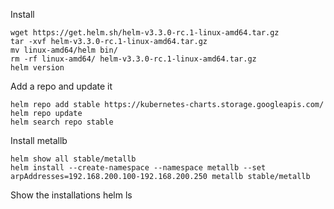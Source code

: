 
Install

    wget https://get.helm.sh/helm-v3.3.0-rc.1-linux-amd64.tar.gz
    tar -xvf helm-v3.3.0-rc.1-linux-amd64.tar.gz
    mv linux-amd64/helm bin/
    rm -rf linux-amd64/ helm-v3.3.0-rc.1-linux-amd64.tar.gz
    helm version

Add a repo and update it

    helm repo add stable https://kubernetes-charts.storage.googleapis.com/
    helm repo update
    helm search repo stable

Install metallb

    helm show all stable/metallb
    helm install --create-namespace --namespace metallb --set arpAddresses=192.168.200.100-192.168.200.250 metallb stable/metallb

Show the installations
    helm ls



